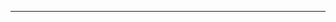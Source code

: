 <!--
CO_OP_TRANSLATOR_METADATA:
{
  "original_hash": "661bbc8e2592ebbb96aa84b1462f5755",
  "translation_date": "2025-08-28T19:54:26+00:00",
  "source_file": "03-CoreGenerativeAITechniques/README.md",
  "language_code": "ur"
}
-->


---

